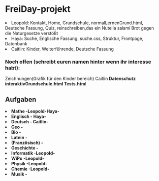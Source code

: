 # FreiDay-projekt

<li>Leopold: Kontakt, Home, Grundschule, normalLernenGrund.html, Deutsche Fassung, Quiz, reinschreiben,das ein Nutella salami Brot gegen die Naturgesetze verstößt</li>

<li>Haya: Suche, Englische Fassung, suche.css, Struktur, Frontpage, Datenbank</li>

<li>Caitlin: Kinder, Weiterführende, Deutsche Fassung</li>

<h3>Noch offen (schreibt euren namen hinter wenn ihr interesse habt):</h3>

Zeichnungen(Grafik für den Kinder bereich) Caitlin<b>
Datenschutz<b>
interaktivGrundschule.html<b>
Tests.html<b>

<h2> Aufgaben </h2>
 <li> Mathe -Leopold-Haya-</li>
  <li> Englisch - Haya-</li>
  <li> Deutsch - Caitlin-</li>
  <li> Geo -</li>
  <li> Bio -</li>
  <li> Latein -</li>
  <li> (Französisch) -</li>
  <li> Geschichte -</li>
 <li>  Informatik -Leopold-</li>
  <li> WiPo -Leopold-</li>
  <li> Physik -Leopold-</li>
 <li>  Chemie -Leopold-</li>
  <li> Musik -</li>
  


